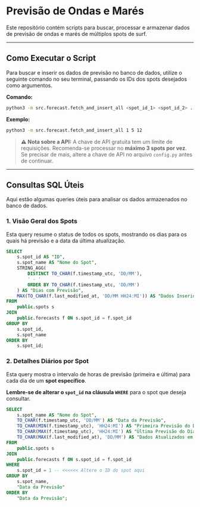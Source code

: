 # Previsão de Ondas e Marés

Este repositório contém scripts para buscar, processar e armazenar dados de previsão de ondas e marés de múltiplos spots de surf.

---

## Como Executar o Script

Para buscar e inserir os dados de previsão no banco de dados, utilize o seguinte comando no seu terminal, passando os IDs dos spots desejados como argumentos.

**Comando:**
```bash
python3 -m src.forecast.fetch_and_insert_all <spot_id_1> <spot_id_2> ...
````

**Exemplo:**

```bash
python3 -m src.forecast.fetch_and_insert_all 1 5 12
```

> **⚠️ Nota sobre a API:**
> A chave de API gratuita tem um limite de requisições. Recomenda-se processar no **máximo 3 spots por vez**. Se precisar de mais, altere a chave de API no arquivo `config.py` antes de continuar.

-----

## Consultas SQL Úteis

Aqui estão algumas queries úteis para analisar os dados armazenados no banco de dados.

### 1\. Visão Geral dos Spots

Esta query resume o status de todos os spots, mostrando os dias para os quais há previsão e a data da última atualização.

```sql
SELECT
    s.spot_id AS "ID",
    s.spot_name AS "Nome do Spot",
    STRING_AGG(
        DISTINCT TO_CHAR(f.timestamp_utc, 'DD/MM'),
        ' - '
        ORDER BY TO_CHAR(f.timestamp_utc, 'DD/MM')
    ) AS "Dias com Previsão",
    MAX(TO_CHAR(f.last_modified_at, 'DD/MM HH24:MI')) AS "Dados Inseridos/Atualizados em (UTC): "
FROM
    public.spots s
JOIN
    public.forecasts f ON s.spot_id = f.spot_id
GROUP BY
    s.spot_id,
    s.spot_name
ORDER BY
    s.spot_id;
```

### 2\. Detalhes Diários por Spot

Esta query mostra o intervalo de horas de previsão (primeira e última) para cada dia de um **spot específico**.

**Lembre-se de alterar o `spot_id` na cláusula `WHERE`** para o spot que deseja consultar.

```sql
SELECT
    s.spot_name AS "Nome do Spot",
    TO_CHAR(f.timestamp_utc, 'DD/MM') AS "Data da Previsão",
    TO_CHAR(MIN(f.timestamp_utc), 'HH24:MI') AS "Primeira Previsão do Dia (UTC)",
    TO_CHAR(MAX(f.timestamp_utc), 'HH24:MI') AS "Última Previsão do Dia (UTC)",
    TO_CHAR(MAX(f.last_modified_at), 'DD/MM') AS "Dados Atualizados em (UTC)"
FROM
    public.spots s
JOIN
    public.forecasts f ON s.spot_id = f.spot_id
WHERE
    s.spot_id = 1 -- <<<<<< Altere o ID do spot aqui
GROUP BY
    s.spot_name,
    "Data da Previsão"
ORDER BY
    "Data da Previsão";
```

```
